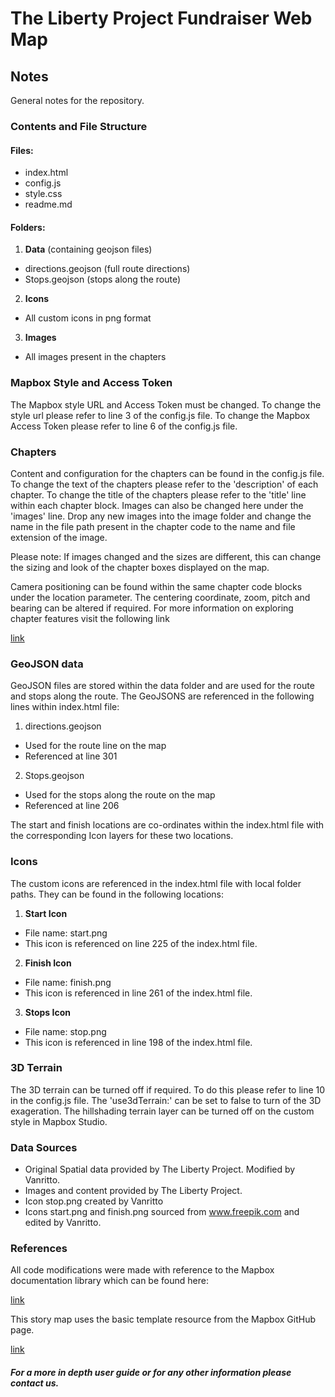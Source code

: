 # The Liberty Project Fundraiser Web Map

## Notes

General notes for the repository.

### Contents and File Structure

#### Files:

- index.html
- config.js
- style.css
- readme.md

#### Folders:

1. **Data** (containing geojson files)

- directions.geojson (full route directions)
- Stops.geojson (stops along the route)

2. **Icons**

- All custom icons in png format

3. **Images**

- All images present in the chapters

### Mapbox Style and Access Token

The Mapbox style URL and Access Token must be changed.
To change the style url please refer to line 3 of the config.js file.
To change the Mapbox Access Token please refer to line 6 of the config.js file.

### Chapters

Content and configuration for the chapters can be found in the config.js file.
To change the text of the chapters please refer to the 'description' of each chapter.
To change the title of the chapters please refer to the 'title' line within each
chapter block. Images can also be changed here under the 'images' line. Drop any new
images into the image folder and change the name in the file path present in the chapter
code to the name and file extension of the image.

Please note: If images changed and the sizes are different, this can change the sizing and
look of the chapter boxes displayed on the map.

Camera positioning can be found within the same chapter code blocks under the location parameter.
The centering coordinate, zoom, pitch and bearing can be altered if required. For more information
on exploring chapter features visit the following link

[link](https://labs.mapbox.com/education/impact-tools/interactive-storytelling/)

### GeoJSON data

GeoJSON files are stored within the data folder and are used for the route and stops along the route.
The GeoJSONS are referenced in the following lines within index.html file:

1. directions.geojson

- Used for the route line on the map
- Referenced at line 301

2. Stops.geojson

- Used for the stops along the route on the map
- Referenced at line 206

The start and finish locations are co-ordinates within the index.html file with
the corresponding Icon layers for these two locations.

### Icons

The custom icons are referenced in the index.html file with local folder paths.
They can be found in the following locations:

1. **Start Icon**

- File name: start.png
- This icon is referenced on line 225 of the index.html file.

2. **Finish Icon**

- File name: finish.png
- This icon is referenced in line 261 of the index.html file.

3. **Stops Icon**

- File name: stop.png
- This icon is referenced in line 198 of the index.html file.

### 3D Terrain

The 3D terrain can be turned off if required. To do this please refer to line 10
in the config.js file. The 'use3dTerrain:' can be set to false to turn of the 3D
exageration. The hillshading terrain layer can be turned off on the custom style
in Mapbox Studio.

### Data Sources

- Original Spatial data provided by The Liberty Project. Modified by Vanritto.
- Images and content provided by The Liberty Project.
- Icon stop.png created by Vanritto
- Icons start.png and finish.png sourced from www.freepik.com and edited by Vanritto.

### References

All code modifications were made with reference to the Mapbox documentation library
which can be found here:

[link](https://docs.mapbox.com/)

This story map uses the basic template resource from the Mapbox GitHub page.

[link](https://github.com/mapbox/storytelling)

##### For a more in depth user guide or for any other information please contact us.
